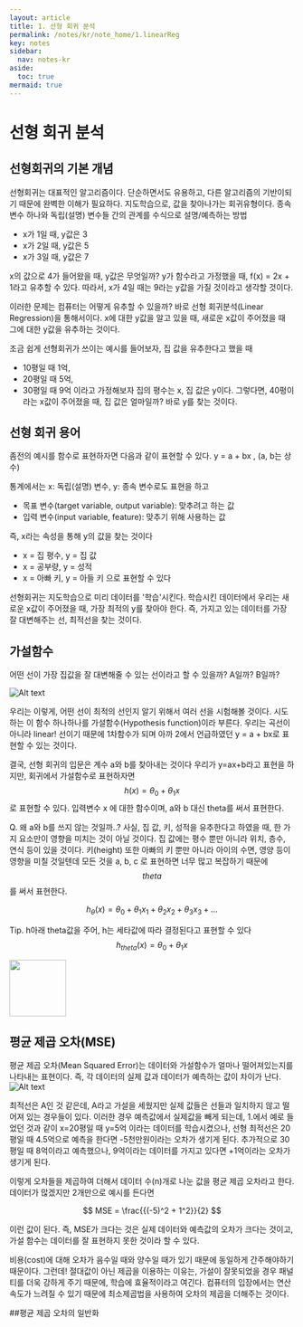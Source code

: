 ```yaml
---
layout: article
title: 1. 선형 회귀 분석
permalink: /notes/kr/note_home/1.linearReg
key: notes
sidebar:
  nav: notes-kr
aside:
  toc: true
mermaid: true
---
```


# 선형 회귀 분석
## 선형회귀의 기본 개념
선형회귀는 대표적인 알고리즘이다. 단순하면서도 유용하고, 다른 알고리즘의 기반이되기 때문에 완벽한 이해가 필요하다.
지도학습으로, 값을 찾아나가는 회귀유형이다.
종속 변수 하나와 독립(설명) 변수들 간의 관계를 수식으로 설명/예측하는 방법 


- x가 1일 때, y값은 3
- x가 2일 때, y값은 5
- x가 3일 때, y값은 7 


x의 값으로 4가 들어왔을 때, y값은 무엇일까?
y가 함수라고 가정했을 때, f(x) = 2x + 1라고 유추할 수 있다. 따라서, x가 4일 때는 9라는 y값을 가질 것이라고 생각할 것이다.

이러한 문제는 컴퓨터는 어떻게 유추할 수 있을까? 바로 선형 회귀분석(Linear Regression)을 통해서이다. x에 대한 y값을 알고 있을 때, 새로운 x값이 주어졌을 때 그에 대한 y값을 유추하는 것이다.


조금 쉽게 선형회귀가 쓰이는 예시를 들어보자, 집 값을 유추한다고 했을 때
- 10평일 때 1억,
- 20평일 때 5억,
- 30평일 때 9억 이라고 가정해보자
집의 평수는 x, 집 값은 y이다. 그렇다면, 40평이라는 x값이 주어졌을 때, 집 값은 얼마일까? 바로 y를 찾는 것이다.


## 선형 회귀 용어

좀전의 예시를 함수로 표현하자면 다음과 같이 표현할 수 있다.
y = a + bx , (a, b는 상수)

통계에서는 x: 독립(설명) 변수, y: 종속 변수로도 표현을 하고

- 목표 변수(target variable, output variable): 맞추려고 하는 값
- 입력 변수(input variable, feature): 맞추기 위해 사용하는 값

즉, x라는 속성을 통해 y의 값을 찾는 것이다
- x = 집 평수, y = 집 값
- x = 공부량, y = 성적
- x = 아빠 키, y = 아들 키
으로 표현할 수 있다

선형회귀는 지도학습으로 미리 데이터를 '학습'시킨다. 학습시킨 데이터에서 우리는 새로운 x값이 주어졌을 때, 가장 최적의 y를 찾아야 한다. 즉, 가지고 있는 데이터를 가장 잘 대변해주는 선, 최적선을 찾는 것이다. 


## 가설함수
어떤 선이 가장 집값을 잘 대변해줄 수 있는 선이라고 할 수 있을까?  A일까? B일까?

![Alt text](img/linear1.jpg)


우리는 이렇게, 어떤 선이 최적의 선인지 알기 위해서 여러 선을 시험해볼 것이다. 시도하는 이 함수 하나하나를 가설함수(Hypothesis function)이라 부른다.
우리는 곡선이 아니라 linear! 선이기 때문에 1차함수가 되며 아까 2에서 언급하였던 y = a + bx로 표현할 수 있는 것이다.

결국, 선형 회귀의 입문은 계수 a와 b를 찾아내는 것이다
우리가 y=ax+b라고 표현을 하지만, 회귀에서 가설함수로 표현하자면 
$$
h(x) = \theta_{0} + \theta_{1}x
$$
로 표현할 수 있다. 입력변수 x 에 대한 함수이며, a와 b 대신 theta를 써서 표현한다. 


Q. 왜 a와 b를 쓰지 않는 것일까..?
사실, 집 값, 키, 성적을 유추한다고 하였을 때, 한 가지 요소만이 영향을 미치는 것이 아닐 것이다. 집 값에는 평수 뿐만 아니라 위치, 층수, 연식 등이 있을 것이다. 키(height) 또한 아빠의 키 뿐만 아니라 아이의 수면, 영양 등이 영향을 미칠 것일텐데 모든 것을 a, b, c 로 표현하면 너무 많고 복잡하기 때문에 $$ theta $$를 써서 표현한다.


$$
h_{\theta}(x) = \theta_0 + \theta_1 x_1 + \theta_2 x_2 + \theta_3 x_3 + \ldots
$$



Tip. h아래 theta값을 주어, h는 세타값에 따라 결정된다고 표현할 수 있다
$$
h_{theta}(x) = \theta_{0} + \theta_{1}x
$$


<!-- 이미지 ex -->
<img src="https://encrypted-tbn0.gstatic.com/images?q=tbn:ANd9GcQW0Z94iqO01RBz7uaesVFC5hG-J4y-ldNCHg&usqp=CAU" width="100">


## 평균 제곱 오차(MSE)
평균 제곱 오차(Mean Squared Error)는 데이터와 가설함수가 얼마나 떨어져있는지를 나타내는 표현이다. 즉, 각 데이터의 실제 값과 데이터가 예측하는 값이 차이가 난다. 
![Alt text](img/linear2_mse.jpg)

최적선은 A인 것 같은데, A라고 가설을 세웠지만 실제 값들은 선들과 일치하지 않고 떨어져 있는 경우들이 있다. 이러한 경우 예측값에서 실제값을 빼게 되는데, 1.에서 예로 들었던 것과 같이 x=20평일 때 y=5억 이라는 데이터를 학습시켰으나, 선형 최적선은 20평일 때 4.5억으로 예측을 한다면 -5천만원이라는 오차가 생기게 된다. 추가적으로 30평일 때 8억이라고 예측했으나, 9억이라는 데이터를 가지고 있다면 +1억이라는 오차가 생기게 된다. 

이렇게 오차들을 제곱하여 더해서 데이터 수(n)개로 나눈 값을 평균 제곱 오차라고 한다. 데이터가 많겠지만 2개만으로 예시를 든다면

$$
MSE = \frac{{(-5)^2 + 1^2}}{2}
$$

이런 값이 된다. 
즉, MSE가 크다는 것은 실제 데이터와 예측값의 오차가 크다는 것이고, 가설 함수는 데이터를 잘 표현하지 못한 것이라 할 수 있다.


비용(cost)에 대해 오차가 음수일 때와 양수일 때가 있기 때문에 동일하게 간주해야하기 때문이다. 그런데! 절대값이 아닌 제곱을 이용하는 이유는, 가설이 잘못되었을 경우 패널티를 더욱 강하게 주기 때문에, 학습에 효율적이라고 여긴다. 컴퓨터의 입장에서는 연산속도가 느려질 수 있기 때문에 최소제곱법을 사용하여 오차의 제곱을 더해주는 것이다.




##평균 제곱 오차의 일반화

